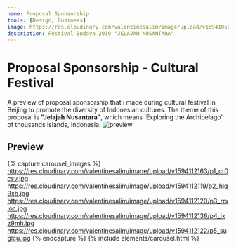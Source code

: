 ```yaml
---
name: Proposal Sponsorship
tools: [Design, Business]
image: https://res.cloudinary.com/valentinesalim/image/upload/v1594105064/Proposal_Sponsorship_-_Jelajah_Nusantara_preview_qt8yag.jpg
description: Festival Budaya 2019 "JELAJAH NUSANTARA"
---
```

# Proposal Sponsorship - Cultural Festival

A preview of proposal sponsorship that i made during cultural festival in Beijing to promote the diversity of Indonesian cultures. The theme of this proposal is **"Jelajah Nusantara"**, which means 'Exploring the Archipelago' of thousands islands, Indonesia.
![preview](https://res.cloudinary.com/valentinesalim/image/upload/v1594112406/Jelajah_Nusantara_Logo_zbfijx.jpg)

## Preview
{% capture carousel_images %}
https://res.cloudinary.com/valentinesalim/image/upload/v1594112163/p1_cr0csv.jpg
https://res.cloudinary.com/valentinesalim/image/upload/v1594112119/p2_hlq9xb.jpg
https://res.cloudinary.com/valentinesalim/image/upload/v1594112120/p3_rrxioc.jpg
https://res.cloudinary.com/valentinesalim/image/upload/v1594112136/p4_ixz9mh.jpg
https://res.cloudinary.com/valentinesalim/image/upload/v1594112122/p5_suglcu.jpg
{% endcapture %}
{% include elements/carousel.html %}

